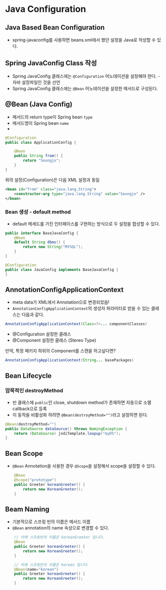 # Java Configuration

## Java Based Bean Configuration
- spring-javaconfig를 사용하면 beans.xml에서 했던 설정을 Java로 작성할 수 있다.

## Spring JavaConfig Class 작성
- Spring JavaConfig 클래스에는 `@Configuration` 어노테이션을 설정해야 한다. - 자바 설정파일인 것을 선언
- Spring JavaConfig 클래스에는 `@Bean` 어노테이션을 설정한 메서드로 구성된다.

## @Bean (Java Config)
- 메서드의 return type이 Spring bean `type`
- 메서드명이 Spring bean `name`
- 

```java
@Configuration
public class ApplicationConfig {

    @Bean
    public String from() {
        return "Seungjo";
    }
}
```

위의 설정(Configuration)은 다음 XML 설정과 동일
```xml
<bean id="from" class="java.lang.String">
    <constructor-arg type="java.lang.String" value="Seungjo" />
</bean>
```

### Bean 생성 - default method
- default 메세드를 가진 인터페이스를 구현하는 방식으로 두 설정을 합성할 수 있다.
```java
public interface BaseJavaConfig {
    @Bean
    default String dbms() {
        return new String("MYSQL");
    }
}

@Configuration
public class JavaConfig implements BaseJavaConfig {
}
```

## AnnotationConfigApplicationContext
- meta data가 XML에서 Annotation으로 변경되었음!
- `AnnotationConfigApplicationContext`의 생성자 파라미터로 받을 수 있는 클래스는 다음과 같다.
```java
AnnotationConfigApplicationContext(Class<?>... componentClasses)
```
- @Configuration 설정한 클래스
- @Component 설정한 클래스 (Stereo Type)

만약, 특정 패키지 하위의 Component를 스캔을 하고싶다면?
```java
AnnotationConfigApplicationContext(String... basePackages)
```

## Bean Lifecycle

### 암묵적인 destroyMethod
- 빈 클래스에 `public`인 close, shutdown method가 존재하면 자동으로 소멸 callback으로 등록
- 이 동작을 비활성화 하려면 `@Bean(destroyMethod="")`라고 설정하면 된다.
```java
@Bean(destroyMethod="")
public DataSource dataSource() throws NamingException {
    return (DataSource) jndiTemplate.loopup("myDS");
}
```

## Bean Scope
- `@Bean` Annotation을 사용한 경우 `@Scope`을 설정해서 scope을 설정할 수 있다.
```java
    @Bean
    @Scope("prototype")
    public Greeter koreanGreeter() {
        return new KoreanGreeter();
    }
```

## Beam Naming
- 기본적으로 스프링 빈의 이름은 메서드 이름
- `@Bean` annotation의 name 속성으로 변경할 수 있다.
```java
    // 아래 스프링빈의 이름은 koreanGreeter 입니다.
    @Bean
    public Greeter koreanGreeter() {
        return new KoreanGreeter();
    }

    // 아래 스프링빈의 이름은 korean 입니다.
    @Bean(name="korean")
    public Greeter koreanGreeter() {
        return new KoreanGreeter();
    }
```